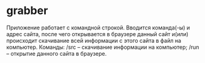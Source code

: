 # grabber
Приложение работает с командной строкой. Вводится команда(-ы) и адрес сайта, после чего открывается в 
браузере данный сайт и(или) происходит скачивание всей информации с этого сайта в файл на компьютер.
Команды: /src – скачивание информации на компьютер;
	     /run – открытие данного сайта в браузере.

